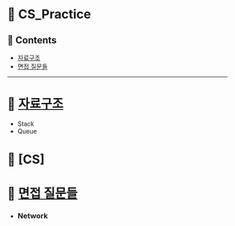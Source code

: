 # :pushpin: CS_Practice

## 📝 Contents
* [자료구조](https://github.com/JH-TT/CS_Practice/blob/main/README.md#apple-%EC%9E%90%EB%A3%8C%EA%B5%AC%EC%A1%B0)
* [면접 질문들](https://github.com/JH-TT/CS_Practice/blob/main/README.md#speech_balloon-%EB%A9%B4%EC%A0%91-%EC%A7%88%EB%AC%B8%EB%93%A4)
***
# :apple: [자료구조](https://github.com/JH-TT/CS_Practice/blob/main/Contents/Date_Structure.md)
* Stack
* Queue
# :basketball: [CS]
# :speech_balloon: [면접 질문들](https://github.com/JH-TT/CS_Practice/blob/main/Contents/Interview.md)
* ### Network
